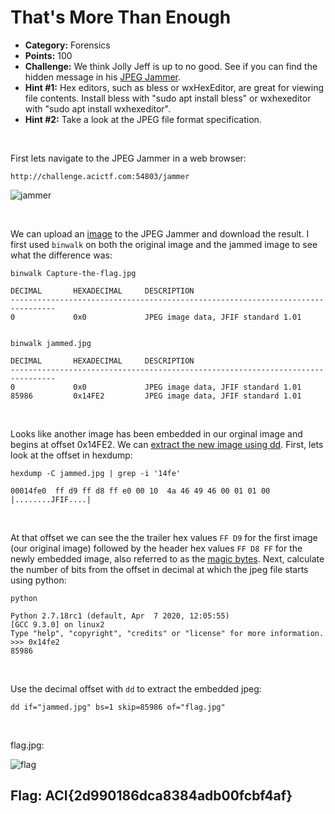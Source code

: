 # That's More Than Enough

* **Category:** Forensics
* **Points:** 100
* **Challenge:** We think Jolly Jeff is up to no good. See if you can find the hidden message in his [JPEG Jammer](http://challenge.acictf.com:54803/jammer).
* **Hint #1:** Hex editors, such as bless or wxHexEditor, are great for viewing file contents. Install bless with "sudo apt install bless" or wxhexeditor with "sudo apt install wxhexeditor".
* **Hint #2:** Take a look at the JPEG file format specification.

<br />

First lets navigate to the JPEG Jammer in a web browser:
```
http://challenge.acictf.com:54803/jammer
```
![jammer](https://github.com/eesantiago/Writeups/blob/master/cyberstakes/2020/thats_more_than_enough/screenshots/jammer.JPG)

<br />

We can upload an [image](https://github.com/eesantiago/Writeups/blob/master/CyberStakes_2020/thats_more_than_enough/Capture-the-flag.jpg) to the JPEG Jammer and download the result.  I first used `binwalk` on both the original image and the jammed image to see what the difference was:
```
binwalk Capture-the-flag.jpg

DECIMAL       HEXADECIMAL     DESCRIPTION
--------------------------------------------------------------------------------
0             0x0             JPEG image data, JFIF standard 1.01


binwalk jammed.jpg

DECIMAL       HEXADECIMAL     DESCRIPTION
--------------------------------------------------------------------------------
0             0x0             JPEG image data, JFIF standard 1.01
85986         0x14FE2         JPEG image data, JFIF standard 1.01
```

<br />

Looks like another image has been embedded in our orginal image and begins at offset 0x14FE2.   We can [extract the new image using dd](https://www.geeksforgeeks.org/working-with-magic-numbers-in-linux/).  First, lets look at the offset in hexdump:
```
hexdump -C jammed.jpg | grep -i '14fe'

00014fe0  ff d9 ff d8 ff e0 00 10  4a 46 49 46 00 01 01 00  |........JFIF....|
```

<br /> 

At that offset we can see the the trailer hex values `FF D9` for the first image (our original image) followed by the header hex values `FF D8 FF` for the newly embedded image, also referred to as the [magic bytes](https://en.wikipedia.org/wiki/List_of_file_signatures).  Next, calculate the number of bits from the offset in decimal at which the jpeg file starts using python:
```
python

Python 2.7.18rc1 (default, Apr  7 2020, 12:05:55) 
[GCC 9.3.0] on linux2
Type "help", "copyright", "credits" or "license" for more information.
>>> 0x14fe2
85986
```

<br />

Use the decimal offset with `dd` to extract the embedded jpeg:
```
dd if="jammed.jpg" bs=1 skip=85986 of="flag.jpg"
```

<br />

flag.jpg:

![flag](https://github.com/eesantiago/Writeups/blob/master/cyberstakes/2020/thats_more_than_enough/carve_flag.jpg)


## Flag: ACI{2d990186dca8384adb00fcbf4af}
